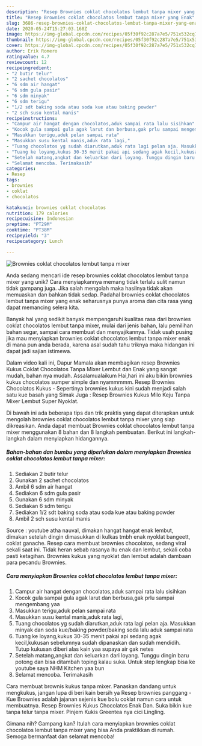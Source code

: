 ```yaml
---
description: "Resep Brownies coklat chocolatos lembut tanpa mixer yang Enak"
title: "Resep Brownies coklat chocolatos lembut tanpa mixer yang Enak"
slug: 3686-resep-brownies-coklat-chocolatos-lembut-tanpa-mixer-yang-enak
date: 2020-05-24T15:27:03.168Z
image: https://img-global.cpcdn.com/recipes/05f30f92c287a7e5/751x532cq70/brownies-coklat-chocolatos-lembut-tanpa-mixer-foto-resep-utama.jpg
thumbnail: https://img-global.cpcdn.com/recipes/05f30f92c287a7e5/751x532cq70/brownies-coklat-chocolatos-lembut-tanpa-mixer-foto-resep-utama.jpg
cover: https://img-global.cpcdn.com/recipes/05f30f92c287a7e5/751x532cq70/brownies-coklat-chocolatos-lembut-tanpa-mixer-foto-resep-utama.jpg
author: Erik Romero
ratingvalue: 4.7
reviewcount: 12
recipeingredient:
- "2 butir telur"
- "2 sachet chocolatos"
- "6 sdm air hangat"
- "6 sdm gula pasir"
- "6 sdm minyak"
- "6 sdm terigu"
- "1/2 sdt baking soda atau soda kue atau baking powder"
- "2 sch susu kental manis"
recipeinstructions:
- "Campur air hangat dengan chocolatos,aduk sampai rata lalu sisihkan"
- "Kocok gula sampai gula agak larut dan berbusa,gak prlu sampai mengembang yaa"
- "Masukkan terigu,aduk pelan sampai rata"
- "Masukkan susu kental manis,aduk rata lagi,"
- "Tuang chocolatos yg sudah diarutkan,aduk rata lagi pelan aja. Masukkan minyak dan soda kue/baking powder/baking soda lalu aduk sampai rata"
- "Tuang ke loyang,kukus 30-35 menit pakai api sedang agak kecil,kukusan sebelumnya sudah dipanaskan dan sudah mendidih. Tutup kukusan diberi alas kain yaa supaya air gak netes"
- "Setelah matang,angkat dan keluarkan dari loyang. Tunggu dingin baru potong dan bisa ditambah toping kalau suka. Untuk step lengkap bisa ke youtube saya NHM Kitchen yaa bun"
- "Selamat mencoba. Terimakasih"
categories:
- Resep
tags:
- brownies
- coklat
- chocolatos

katakunci: brownies coklat chocolatos 
nutrition: 179 calories
recipecuisine: Indonesian
preptime: "PT29M"
cooktime: "PT38M"
recipeyield: "3"
recipecategory: Lunch

---
```



![Brownies coklat chocolatos lembut tanpa mixer](https://img-global.cpcdn.com/recipes/05f30f92c287a7e5/751x532cq70/brownies-coklat-chocolatos-lembut-tanpa-mixer-foto-resep-utama.jpg)

Anda sedang mencari ide resep brownies coklat chocolatos lembut tanpa mixer yang unik? Cara menyiapkannya memang tidak terlalu sulit namun tidak gampang juga. Jika salah mengolah maka hasilnya tidak akan memuaskan dan bahkan tidak sedap. Padahal brownies coklat chocolatos lembut tanpa mixer yang enak seharusnya punya aroma dan cita rasa yang dapat memancing selera kita.

Banyak hal yang sedikit banyak mempengaruhi kualitas rasa dari brownies coklat chocolatos lembut tanpa mixer, mulai dari jenis bahan, lalu pemilihan bahan segar, sampai cara membuat dan menyajikannya. Tidak usah pusing jika mau menyiapkan brownies coklat chocolatos lembut tanpa mixer enak di mana pun anda berada, karena asal sudah tahu triknya maka hidangan ini dapat jadi sajian istimewa.

Dalam video kali ini, Dapur Mamala akan membagikan resep Brownies Kukus Coklat Chocolatos Tanpa Mixer Lembut dan Enak yang sangat mudah, bahan nya mudah. Assalamualaikum Hai,hari ini aku bikin brownies kukus chocolatos sumper simple dan nyammmmm. Resep Brownies Chocolatos Kukus - Sepertinya brownies kukus kini sudah menjadi salah satu kue basah yang Simak Juga : Resep Brownies Kukus Milo Keju Tanpa Mixer Lembut Super Nyoklat.


Di bawah ini ada beberapa tips dan trik praktis yang dapat diterapkan untuk mengolah brownies coklat chocolatos lembut tanpa mixer yang siap dikreasikan. Anda dapat membuat Brownies coklat chocolatos lembut tanpa mixer menggunakan 8 bahan dan 8 langkah pembuatan. Berikut ini langkah-langkah dalam menyiapkan hidangannya.

<!--inarticleads1-->

##### Bahan-bahan dan bumbu yang diperlukan dalam menyiapkan Brownies coklat chocolatos lembut tanpa mixer:

1. Sediakan 2 butir telur
1. Gunakan 2 sachet chocolatos
1. Ambil 6 sdm air hangat
1. Sediakan 6 sdm gula pasir
1. Gunakan 6 sdm minyak
1. Sediakan 6 sdm terigu
1. Sediakan 1/2 sdt baking soda atau soda kue atau baking powder
1. Ambil 2 sch susu kental manis


Source : youtube atha nauval, dimakan hangat hangat enak lembut, dimakan setelah dingin dimasukkan di kulkas tmbh enak nyoklat bangeett, coklat ganache. Resep cara membuat brownies chocolatos, sedang viral sekali saat ini. Tidak heran sebab rasanya itu enak dan lembut, sekali coba pasti ketagihan. Brownies kukus yang nyoklat dan lembut adalah dambaan para pecandu Brownies. 

<!--inarticleads2-->

##### Cara menyiapkan Brownies coklat chocolatos lembut tanpa mixer:

1. Campur air hangat dengan chocolatos,aduk sampai rata lalu sisihkan
1. Kocok gula sampai gula agak larut dan berbusa,gak prlu sampai mengembang yaa
1. Masukkan terigu,aduk pelan sampai rata
1. Masukkan susu kental manis,aduk rata lagi,
1. Tuang chocolatos yg sudah diarutkan,aduk rata lagi pelan aja. Masukkan minyak dan soda kue/baking powder/baking soda lalu aduk sampai rata
1. Tuang ke loyang,kukus 30-35 menit pakai api sedang agak kecil,kukusan sebelumnya sudah dipanaskan dan sudah mendidih. Tutup kukusan diberi alas kain yaa supaya air gak netes
1. Setelah matang,angkat dan keluarkan dari loyang. Tunggu dingin baru potong dan bisa ditambah toping kalau suka. Untuk step lengkap bisa ke youtube saya NHM Kitchen yaa bun
1. Selamat mencoba. Terimakasih


Cara membuat brownis kukus tanpa mixer. Panaskan dandang untuk mengkukus, jangan lupa di beri kain bersih ya Resep brownies panggang - Kue Brownies adalah jajanan sejenis kue bolu coklat namun cara untuk membuatnya. Resep Brownies Kukus Chocolatos Enak Dan. Suka bikin kue tanpa telur tanpa mixer. Pinjem Kukis Greentea nya cici Lingling. 

Gimana nih? Gampang kan? Itulah cara menyiapkan brownies coklat chocolatos lembut tanpa mixer yang bisa Anda praktikkan di rumah. Semoga bermanfaat dan selamat mencoba!
